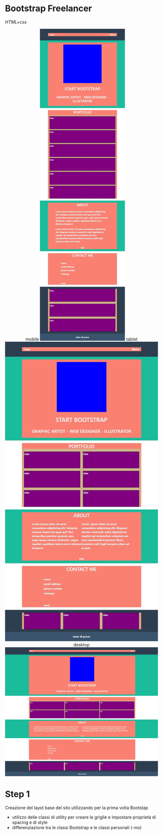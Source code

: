 # Bootstrap Freelancer

_HTML+css_

<div align="center">
mobile
    <img src="https://github.com/CaldatoLuca/html-css-bootstrap-freelancer/raw/main/readme-img/mobile.jpeg">
    tablet
    <img src="https://github.com/CaldatoLuca/html-css-bootstrap-freelancer/raw/main/readme-img/tablet.jpeg">
    desktop
    <img src="https://github.com/CaldatoLuca/html-css-bootstrap-freelancer/raw/main/readme-img/desktop.jpeg">
</div>

# Step 1

Creazione del layot base del sito utilizzando per la prima volta Bootstap

- utilizzo delle classi di utility per creare le griglie e impostare proprietà di spacing e di style
- differenziazione tra le classi Bootstrap e le classi personali (-ms)
